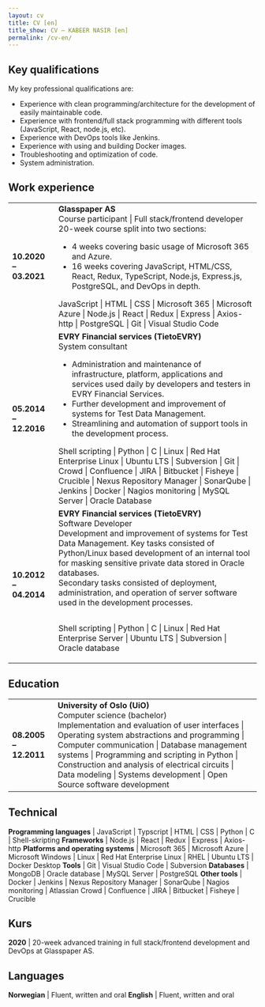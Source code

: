 ```yaml
---
layout: cv
title: CV [en]
title_show: CV – KABEER NASIR [en]
permalink: /cv-en/
---
```


## Key qualifications

My key professional qualifications are:
* Experience with clean programming/architecture for the development of easily maintainable code.
* Experience with frontend/full stack programming with different tools (JavaScript, React, node.js, etc).
* Experience with DevOps tools like Jenkins.
* Experience with using and building Docker images.
* Troubleshooting and optimization of code.
* System administration.

## Work experience

<table>
  <tr>
    <td><strong>10.2020 – 03.2021</strong></td>
    <td>
    <strong>Glasspaper AS</strong><br />
    Course participant | Full stack/frontend developer<br />
    20-week course split into two sections:<br />
    <ul>
      <li>4 weeks covering basic usage of Microsoft 365 and Azure.</li>
      <li>16 weeks covering JavaScript, HTML/CSS, React, Redux, TypeScript, Node.js, Express.js, PostgreSQL, and DevOps in depth.</li>
    </ul>
    JavaScript | HTML | CSS | Microsoft 365 | Microsoft Azure | Node.js | React | Redux | Express | Axios-http | PostgreSQL | Git | Visual Studio Code
    </td>
  </tr>
  <tr>
    <td><strong>05.2014 – 12.2016</strong></td>
    <td>
      <strong>EVRY Financial services (TietoEVRY)</strong><br />
      System consultant
      <ul>
        <li>Administration and maintenance of infrastructure, platform, applications and services used daily by developers and testers in EVRY Financial Services.</li>
        <li>Further development and improvement of systems for Test Data Management.</li>
        <li>Streamlining and automation of support tools in the development process.</li>
      </ul>
      Shell scripting | Python | C | Linux | Red Hat Enterprise Linux | Ubuntu LTS | Subversion | Git | Crowd | Confluence | JIRA | Bitbucket | Fisheye | Crucible | Nexus Repository Manager | SonarQube | Jenkins | Docker | Nagios monitoring | MySQL Server | Oracle Database
    </td>
  </tr>
  <tr>
    <td><strong>10.2012 – 04.2014</strong></td>
    <td>
      <strong>EVRY Financial services (TietoEVRY)</strong><br />
      Software Developer<br />
      Development and improvement of systems for Test Data Management. Key tasks consisted of Python/Linux based development of an internal tool for masking sensitive private data stored in Oracle databases.<br />
      Secondary tasks consisted of deployment, administration, and operation of server software used in the development processes.
      <p style="padding-top: 1em">
        Shell scripting | Python | C | Linux | Red Hat Enterprise Server | Ubuntu LTS | Subversion | Oracle database
      </p>
    </td>
  </tr>
</table>

## Education

<table>
  <tr>
    <td><strong>08.2005 – 12.2011</strong></td>
    <td>
      <strong>University of Oslo (UiO)</strong><br />
      Computer science (bachelor)<br />
      Implementation and evaluation of user interfaces | Operating system abstractions and programming | Computer communication | Database management systems | Programming and scripting in Python | Construction and analysis of electrical circuits | Data modeling | Systems development | Open Source software development
    </td>
  </tr>
</table>

## Technical

**Programming languages** | JavaScript \| Typscript \| HTML \| CSS \| Python \| C \| Shell-skripting
**Frameworks** | Node.js \| React \| Redux \| Express \| Axios-http
**Platforms and operating systems** | Microsoft 365 \| Microsoft Azure \| Microsoft Windows \| Linux \| Red Hat Enterprise Linux \|  RHEL \| Ubuntu LTS \| Docker Desktop
**Tools** | Git \| Visual Studio Code \| Subversion
**Databases** | MongoDB \| Oracle database \| MySQL Server \| PostgreSQL
**Other tools** | Docker \| Jenkins \| Nexus Repository Manager \| SonarQube \| Nagios monitoring \| Atlassian Crowd \| Confluence \| JIRA \| Bitbucket \| Fisheye \| Crucible

## Kurs

**2020** | 20-week advanced training in full stack/frontend development and DevOps at Glasspaper AS.

## Languages

**Norwegian** | Fluent, written and oral
**English** | Fluent, written and oral